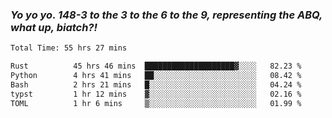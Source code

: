 ### ***Yo yo yo. 148-3 to the 3 to the 6 to the 9, representing the ABQ, what up, biatch?!***

<!--START_SECTION:waka-->

```txt
Total Time: 55 hrs 27 mins

Rust          45 hrs 46 mins  ████████████████████▓░░░░   82.23 %
Python        4 hrs 41 mins   ██░░░░░░░░░░░░░░░░░░░░░░░   08.42 %
Bash          2 hrs 21 mins   █░░░░░░░░░░░░░░░░░░░░░░░░   04.24 %
typst         1 hr 12 mins    ▓░░░░░░░░░░░░░░░░░░░░░░░░   02.16 %
TOML          1 hr 6 mins     ▒░░░░░░░░░░░░░░░░░░░░░░░░   01.99 %
```

<!--END_SECTION:waka-->

<!--
**AJMC2002/AJMC2002** is a ✨ _special_ ✨ repository because its `README.md` (this file) appears on your GitHub profile.

Here are some ideas to get you started:

- 🔭 I’m currently working on ...
- 🌱 I’m currently learning ...
- 👯 I’m looking to collaborate on ...
- 🤔 I’m looking for help with ...
- 💬 Ask me about ...
- 📫 How to reach me: ...
- 😄 Pronouns: ...
- ⚡ Fun fact: ...
-->
